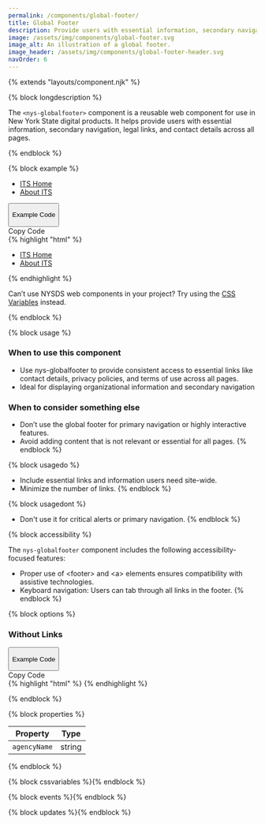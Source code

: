 ```yaml
---
permalink: /components/global-footer/
title: Global Footer
description: Provide users with essential information, secondary navigation, legal links, and contact details across all pages.
image: /assets/img/components/global-footer.svg
image_alt: An illustration of a global footer.
image_header: /assets/img/components/global-footer-header.svg
navOrder: 6
---
```


{% extends "layouts/component.njk" %}

{% block longdescription %}

The <code class="language-js">&lt;nys-globalfooter&gt;</code> component is a reusable web component for use in New York State digital products. It helps provide users with essential information, secondary navigation, legal links, and contact details across all pages.


{% endblock %}

{% block example %}
<div class="code-preview-container">
  <div class="code-preview__preview">
    <nys-globalfooter agencyName="Office of Information Technology Services">
    <ul>
        <li><a href="https://its.ny.gov">ITS Home</a></li>
        <li><a href="https://its.ny.gov/about">About ITS</a></li>
      </ul>
    </nys-globalfooter>
  </div>

  <div class="code-preview__source">
  <div class="code-preview__buttons">
    <button class="code-preview__dropdown" onClick="showSourceCode(this)">
      <nys-icon class="code-preview__dropdown-icon" name="chevron_right" size="xl"></nys-icon>
      <p>Example Code</p>
    </button>
    <nys-button class="copy-btn" prefixIcon="publish" label="Copy" variant="ghost" size="xl" onClick="copyCode(this)"></nys-button>
    <div class="copy-tooltip">Copy Code</div>
  </div>
  <div class="code-preview__code-container">
    <div class="code-preview__code-block">
      {% highlight "html" %}
<nys-globalfooter agencyName="Office of Information Technology Services">
  <ul>
    <li><a href="https://its.ny.gov">ITS Home</a></li>
    <li><a href="https://its.ny.gov/about">About ITS</a></li>
  </ul>
</nys-globalfooter>
        {% endhighlight %}
      </div>
    </div>
    <div class="code-preview__code-tip">
      <p>Can’t use NYSDS web components in your project? Try using the <span><a href="https://designsystem.ny.gov/foundations/tokens/">CSS Variables</a></span> instead.</p>
    </div>
  </div>
</div>

{% endblock %}

{% block usage %}

### When to use this component
 - Use nys-globalfooter to provide consistent access to essential links like contact details, privacy policies, and terms of use across all pages.
 - Ideal for displaying organizational information and secondary navigation
 ### When to consider something else
 - Don’t use the global footer for primary navigation or highly interactive features.
 - Avoid adding content that is not relevant or essential for all pages.
{% endblock %}

{% block usagedo %}

 - Include essential links and information users need site-wide.
 - Minimize the number of links.
{% endblock %}

{% block usagedont %}

  - Don't use it for critical alerts or primary navigation.
{% endblock %}

{% block accessibility %}

The <code class="language-js">nys-globalfooter</code> component includes the following accessibility-focused features:

 - Proper use of &lt;footer&gt; and &lt;a&gt; elements ensures compatibility with assistive technologies.
 - Keyboard navigation: Users can tab through all links in the footer.
{% endblock %}

{% block options %}

### Without Links
<div class="code-preview-container">
  <div class="code-preview__preview">
    <nys-globalfooter agencyName="Office of Information Technology Services">
    </nys-globalfooter>
  </div>

  <div class="code-preview__source">
    <div class="code-preview__buttons">
      <button class="code-preview__dropdown" onClick="showSourceCode(this)">
        <nys-icon class="code-preview__dropdown-icon" name="chevron_right" size="xl"></nys-icon>
        <p>Example Code</p>
      </button>
      <nys-button class="copy-btn" prefixIcon="publish" label="Copy" variant="ghost" size="xl" onClick="copyCode(this)"></nys-button>
      <div class="copy-tooltip">Copy Code</div>
    </div>
    <div class="code-preview__code-container">
      <div class="code-preview__code-block">
        {% highlight "html" %}
<nys-globalfooter agencyName="Office of Information Technology Services">
</nys-globalfooter>
        {% endhighlight %}
      </div>
    </div>
  </div>
</div>



{% endblock %}

{% block properties %}

<table>
  <thead>
    <tr>
      <th>Property</th>
      <th>Type</th>
    </tr>
  </thead>
  <tbody>
    <tr>
      <td><code>agencyName</code></td>
      <td>string</td>
    </tr>
  </tbody>
</table>

{% endblock %}

{% block cssvariables %}{% endblock %}

{% block events %}{% endblock %}

{% block updates %}{% endblock %}
